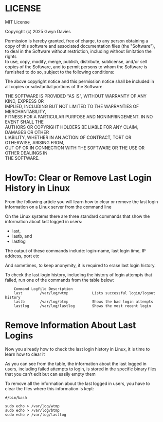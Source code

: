 # LICENSE

MIT License

Copyright (c) 2025 Gwyn Davies

Permission is hereby granted, free of charge, to any person obtaining a copy
of this software and associated documentation files (the "Software"), to deal
in the Software without restriction, including without limitation the rights  
to use, copy, modify, merge, publish, distribute, sublicense, and/or sell      
copies of the Software, and to permit persons to whom the Software is          
furnished to do so, subject to the following conditions:                        

The above copyright notice and this permission notice shall be included in    
all copies or substantial portions of the Software.                            

THE SOFTWARE IS PROVIDED "AS IS", WITHOUT WARRANTY OF ANY KIND, EXPRESS OR     
IMPLIED, INCLUDING BUT NOT LIMITED TO THE WARRANTIES OF MERCHANTABILITY,       
FITNESS FOR A PARTICULAR PURPOSE AND NONINFRINGEMENT. IN NO EVENT SHALL THE    
AUTHORS OR COPYRIGHT HOLDERS BE LIABLE FOR ANY CLAIM, DAMAGES OR OTHER         
LIABILITY, WHETHER IN AN ACTION OF CONTRACT, TORT OR OTHERWISE, ARISING FROM,  
OUT OF OR IN CONNECTION WITH THE SOFTWARE OR THE USE OR OTHER DEALINGS IN      
THE SOFTWARE.

# HowTo: Clear or Remove Last Login History in Linux


From the following article you will learn how to clear or remove the last login information on a Linux server from the command line

On the Linux systems there are three standard commands that show the information about last logged in users: 

* last, 
* lastb, and 
* lastlog

The output of these commands include: login-name, last login time, IP address, port etc


And sometimes, to keep anonymity, it is required to erase last login history.

To check the last login history, including the history of login attempts that failed, run one of the commands from the table below:

```
    Command	Logfile	Description
    last        /var/log/wtmp           Lists successful login/logout history
    lastb       /var/log/btmp           Shows the bad login attempts
    lastlog     /var/log/lastlog        Shows the most recent login

```


# Remove Information About Last Logins

Now you already how to check the last login history in Linux, it is time to learn how to clear it

As you can see from the table, the information about the last logged in users, including failed attempts to login, is stored in the specific binary files that you can’t edit but can easily empty them

To remove all the information about the last logged in users, you have to clear the files where this information is kept:

```
#/bin/bash

sudo echo > /var/log/wtmp
sudo echo > /var/log/btmp
sudo echo > /var/log/lastlog
```



